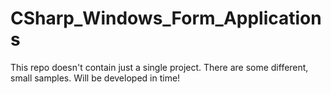 # CSharp_Windows_Form_Applications
This repo doesn't contain just a single project. There are some different, small samples. Will be developed in time!

